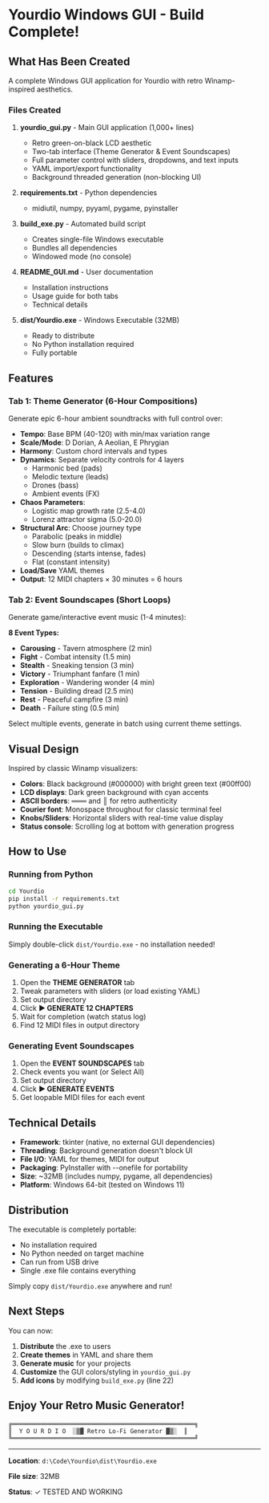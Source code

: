 # Yourdio Windows GUI - Build Complete!

## What Has Been Created

A complete Windows GUI application for Yourdio with retro Winamp-inspired aesthetics.

### Files Created

1. **yourdio_gui.py** - Main GUI application (1,000+ lines)
   - Retro green-on-black LCD aesthetic
   - Two-tab interface (Theme Generator & Event Soundscapes)
   - Full parameter control with sliders, dropdowns, and text inputs
   - YAML import/export functionality
   - Background threaded generation (non-blocking UI)

2. **requirements.txt** - Python dependencies
   - midiutil, numpy, pyyaml, pygame, pyinstaller

3. **build_exe.py** - Automated build script
   - Creates single-file Windows executable
   - Bundles all dependencies
   - Windowed mode (no console)

4. **README_GUI.md** - User documentation
   - Installation instructions
   - Usage guide for both tabs
   - Technical details

5. **dist/Yourdio.exe** - Windows Executable (32MB)
   - Ready to distribute
   - No Python installation required
   - Fully portable

## Features

### Tab 1: Theme Generator (6-Hour Compositions)
Generate epic 6-hour ambient soundtracks with full control over:

- **Tempo**: Base BPM (40-120) with min/max variation range
- **Scale/Mode**: D Dorian, A Aeolian, E Phrygian
- **Harmony**: Custom chord intervals and types
- **Dynamics**: Separate velocity controls for 4 layers
  - Harmonic bed (pads)
  - Melodic texture (leads)
  - Drones (bass)
  - Ambient events (FX)
- **Chaos Parameters**:
  - Logistic map growth rate (2.5-4.0)
  - Lorenz attractor sigma (5.0-20.0)
- **Structural Arc**: Choose journey type
  - Parabolic (peaks in middle)
  - Slow burn (builds to climax)
  - Descending (starts intense, fades)
  - Flat (constant intensity)
- **Load/Save** YAML themes
- **Output**: 12 MIDI chapters × 30 minutes = 6 hours

### Tab 2: Event Soundscapes (Short Loops)
Generate game/interactive event music (1-4 minutes):

**8 Event Types:**
- **Carousing** - Tavern atmosphere (2 min)
- **Fight** - Combat intensity (1.5 min)
- **Stealth** - Sneaking tension (3 min)
- **Victory** - Triumphant fanfare (1 min)
- **Exploration** - Wandering wonder (4 min)
- **Tension** - Building dread (2.5 min)
- **Rest** - Peaceful campfire (3 min)
- **Death** - Failure sting (0.5 min)

Select multiple events, generate in batch using current theme settings.

## Visual Design

Inspired by classic Winamp visualizers:

- **Colors**: Black background (#000000) with bright green text (#00ff00)
- **LCD displays**: Dark green background with cyan accents
- **ASCII borders**: ═══ and ║ for retro authenticity
- **Courier font**: Monospace throughout for classic terminal feel
- **Knobs/Sliders**: Horizontal sliders with real-time value display
- **Status console**: Scrolling log at bottom with generation progress

## How to Use

### Running from Python
```bash
cd Yourdio
pip install -r requirements.txt
python yourdio_gui.py
```

### Running the Executable
Simply double-click `dist/Yourdio.exe` - no installation needed!

### Generating a 6-Hour Theme
1. Open the **THEME GENERATOR** tab
2. Tweak parameters with sliders (or load existing YAML)
3. Set output directory
4. Click **▶ GENERATE 12 CHAPTERS**
5. Wait for completion (watch status log)
6. Find 12 MIDI files in output directory

### Generating Event Soundscapes
1. Open the **EVENT SOUNDSCAPES** tab
2. Check events you want (or Select All)
3. Set output directory
4. Click **▶ GENERATE EVENTS**
5. Get loopable MIDI files for each event

## Technical Details

- **Framework**: tkinter (native, no external GUI dependencies)
- **Threading**: Background generation doesn't block UI
- **File I/O**: YAML for themes, MIDI for output
- **Packaging**: PyInstaller with --onefile for portability
- **Size**: ~32MB (includes numpy, pygame, all dependencies)
- **Platform**: Windows 64-bit (tested on Windows 11)

## Distribution

The executable is completely portable:
- No installation required
- No Python needed on target machine
- Can run from USB drive
- Single .exe file contains everything

Simply copy `dist/Yourdio.exe` anywhere and run!

## Next Steps

You can now:
1. **Distribute** the .exe to users
2. **Create themes** in YAML and share them
3. **Generate music** for your projects
4. **Customize** the GUI colors/styling in `yourdio_gui.py`
5. **Add icons** by modifying `build_exe.py` (line 22)

## Enjoy Your Retro Music Generator!

```
╔═══════════════════════════════════════════════════╗
║  Y O U R D I O  ░▒▓ Retro Lo-Fi Generator ▓▒░  ║
╚═══════════════════════════════════════════════════╝
```

---

**Location**: `d:\Code\Yourdio\dist\Yourdio.exe`

**File size**: 32MB

**Status**: ✓ TESTED AND WORKING
